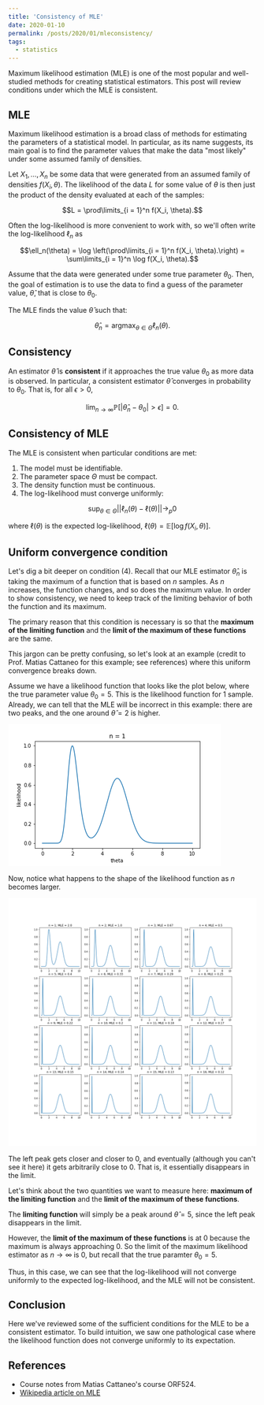 ```yaml
---
title: 'Consistency of MLE'
date: 2020-01-10
permalink: /posts/2020/01/mleconsistency/
tags:
  - statistics
---
```


Maximum likelihood estimation (MLE) is one of the most popular and well-studied methods for creating statistical estimators. This post will review conditions under which the MLE is consistent.

## MLE

Maximum likelihood estimation is a broad class of methods for estimating the parameters of a statistical model. In particular, as its name suggests, its main goal is to find the parameter values that make the data "most likely" under some assumed family of densities.

Let $X_1, \dots, X_n$ be some data that were generated from an assumed family of densities $f(X_i, \theta)$. The likelihood of the data $L$ for some value of $\theta$ is then just the product of the density evaluated at each of the samples:

$$L = \prod\limits_{i = 1}^n f(X_i, \theta).$$

Often the log-likelihood is more convenient to work with, so we'll often write the log-likelihood $\ell_n$ as 

$$\ell_n(\theta) = \log \left(\prod\limits_{i = 1}^n f(X_i, \theta).\right) = \sum\limits_{i = 1}^n \log f(X_i, \theta).$$

Assume that the data were generated under some true parameter $\theta_0$. Then, the goal of estimation is to use the data to find a guess of the parameter value, $\hat{\theta}$, that is close to $\theta_0$. 

The MLE finds the value $\hat{\theta}$ such that:


$$\hat{\theta}_n = \text{arg}\max_{\theta \in \Theta} \ell_n(\theta).$$

## Consistency

An estimator $\hat{\theta}$ is **consistent** if it approaches the true value $\theta_0$ as more data is observed. In particular, a consistent estimator $\hat{\theta}$ converges in probability to $\theta_0$. That is, for all $\epsilon > 0$,

$$\lim_{n \to \infty} \mathbb{P} \left[ |\hat{\theta}_n - \theta_0|  > \epsilon \right] = 0.$$


## Consistency of MLE

The MLE is consistent when particular conditions are met:

1. The model must be identifiable.
2. The parameter space $\Theta$ must be compact.
3. The density function must be continuous.
4. The log-likelihood must converge uniformly:

$$\sup_{\theta \in \Theta} ||\ell_n(\theta) - \ell(\theta)|| \to_p 0$$

where $\ell(\theta)$ is the expected log-likelihood, $\ell(\theta) = \mathbb{E}[\log f(X_i, \theta)].$


## Uniform convergence condition

Let's dig a bit deeper on condition (4). Recall that our MLE estimator $\hat{\theta}_n$ is taking the maximum of a function that is based on $n$ samples. As $n$ increases, the function changes, and so does the maximum value. In order to show consistency, we need to keep track of the limiting behavior of both the function and its maximum.

The primary reason that this condition is necessary is so that the **maximum of the limiting function** and the **limit of the maximum of these functions** are the same.

This jargon can be pretty confusing, so let's look at an example (credit to Prof. Matias Cattaneo for this example; see references) where this uniform convergence breaks down.

Assume we have a likelihood function that looks like the plot below, where the true parameter value $\theta_0 = 5$. This is the likelihood function for $1$ sample. Already, we can tell that the MLE will be incorrect in this example: there are two peaks, and the one around $\hat{\theta} = 2$ is higher.

![basic](/assets/basic_example.png)

Now, notice what happens to the shape of the likelihood function as $n$ becomes larger.

![tiled](/assets/tiled_example.png)

The left peak gets closer and closer to $0$, and eventually (although you can't see it here) it gets arbitrarily close to $0$. That is, it essentially disappears in the limit.

Let's think about the two quantities we want to measure here: **maximum of the limiting function** and the **limit of the maximum of these functions**.

The **limiting function** will simply be a peak around $\hat{\theta} = 5$, since the left peak disappears in the limit.

However, the **limit of the maximum of these functions** is at $0$ because the maximum is always approaching $0$. So the limit of the maximum likelihood estimator as $n \to \infty$ is $0$, but recall that the true paramter $\theta_0 = 5$.

Thus, in this case, we can see that the log-likelihood will not converge uniformly to the expected log-likelihood, and the MLE will not be consistent.

## Conclusion

Here we've reviewed some of the sufficient conditions for the MLE to be a consistent estimator. To build intuition, we saw one pathological case where the likelihood function does not converge uniformly to its expectation.

## References

- Course notes from Matias Cattaneo's course ORF524.
- [Wikipedia article on MLE](https://www.wikiwand.com/en/Maximum_likelihood_estimation#/Consistency)

